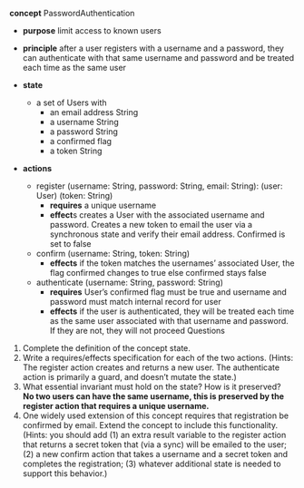 <strong>concept</strong> PasswordAuthentication
  - <strong>purpose</strong> limit access to known users
  - <strong>principle</strong> after a user registers with a username and a password,
    they can authenticate with that same username and password
    and be treated each time as the same user
  - <strong>state</strong>
    + a set of Users with
      + an email address String
      + a username String
      + a password String
      + a confirmed flag
      + a token String

  - <strong>actions</strong>
    + register (username: String, password: String, email: String): (user: User) (token: String)
      * <strong>requires</strong> a unique username
      * <strong>effect</strong>s creates a User with the associated username and password. Creates a new
              token to email the user via a synchronous state and verify their email address. Confirmed is set to false
    + confirm (username: String, token: String)
      * <strong>effects</strong> if the token matches the usernames’ associated User, the flag confirmed changes to true else confirmed stays false
    + authenticate (username: String, password: String)
      * <strong>requires</strong> User’s confirmed flag must be true and username and password must match internal record for user
      * <strong>effects</strong> if the user is authenticated, they will be treated each time as the same user
              associated with that username and password. If they are not, they will not proceed
Questions
1.	Complete the definition of the concept state.
2.	Write a requires/effects specification for each of the two actions. (Hints: The register action creates and returns a new user. The authenticate action is primarily a guard, and doesn’t mutate the state.)
3.	What essential invariant must hold on the state? How is it preserved?\
<strong>No two users can have the same username, this is preserved by the register action that requires a unique username.</strong>
4.	One widely used extension of this concept requires that registration be confirmed by email. Extend the concept to include this functionality. (Hints: you should add (1) an extra result variable to the register action that returns a secret token that (via a sync) will be emailed to the user; (2) a new confirm action that takes a username and a secret token and completes the registration; (3) whatever additional state is needed to support this behavior.)
